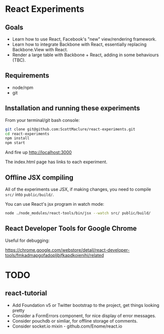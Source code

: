 # React Experiments

## Goals

* Learn how to use React, Facebook's "new" view/rendering framework.
* Learn how to integrate Backbone with React, essentially replacing Backbone.View with React.
* Render a large table with Backbone + React, adding in some behaviours (TBC).

## Requirements

* node/npm
* git

## Installation and running these experiments

From your terminal/git bash console:

```sh
git clone git@github.com:ScottMaclure/react-experiments.git
cd react-experiments
npm install
npm start
```

And fire up <http://localhost:3000>

The index.html page has links to each experiment.

## Offline JSX compiling

All of the experiments use JSX, if making changes, you need to compile `src/` into `public/build/`.

You can use React's jsx program in watch mode:

```sh
node ./node_modules/react-tools/bin/jsx --watch src/ public/build/
```

## React Developer Tools for Google Chrome

Useful for debugging:

<https://chrome.google.com/webstore/detail/react-developer-tools/fmkadmapgofadopljbjfkapdkoienihi/related>

# TODO

## react-tutorial

* Add Foundation v5 or Twitter bootstrap to the project, get things looking pretty
* Consider a FormErrors component, for nice display of error messages.
* Consider pouchdb or simliar, for offline storage of comments.
* Consider socket.io mixin - github.com/Enome/react.io

